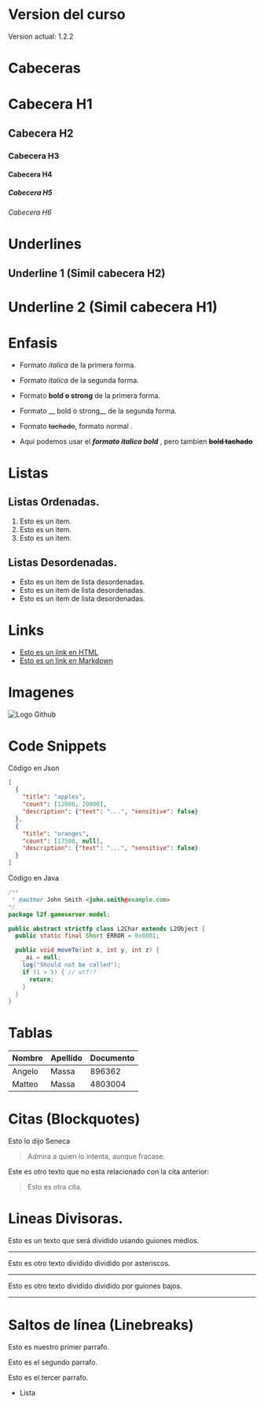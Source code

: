 # Version del curso
Version actual: 1.2.2
# Cabeceras

# Cabecera H1
## Cabecera H2
### Cabecera H3
#### Cabecera H4
##### Cabecera H5
###### Cabecera H6

# Underlines

Underline 1 (Simil cabecera H2)
-------------

Underline 2 (Simil cabecera H1)
=============

# Enfasis

- Formato *italica* de la primera forma. 
- Formato _italica_ de la segunda forma. 
- Formato **bold o strong** de la primera forma. 
- Formato __ bold o strong__ de la segunda forma. 
- Formato ~~tachado~~, formato normal . 

- Aqui podemos usar el _**formato italico bold**_ , pero tambien **~~bold tachado~~**

# Listas

 ## Listas Ordenadas. 
 1. Esto es un item.
 2. Esto es un item.
 3. Esto es un item.

## Listas Desordenadas.
- Esto es un item de lista desordenadas.
- Esto es un item de lista desordenadas.
- Esto es un item de lista desordenadas.

# Links
- <a href = "https://www.google.com"> Esto es un link en HTML </a>
- [Esto es un link en Markdown](https://www.google.com)

# Imagenes
![Logo Github](https://github.githubassets.com/assets/GitHub-Mark-ea2971cee799.png)

# Code Snippets
Código en Json
```JSON
[
  {
    "title": "apples",
    "count": [12000, 20000],
    "description": {"text": "...", "sensitive": false}
  },
  {
    "title": "oranges",
    "count": [17500, null],
    "description": {"text": "...", "sensitive": false}
  }
]
```

Código en Java
```JAVA
/**
 * @author John Smith <john.smith@example.com>
*/
package l2f.gameserver.model;

public abstract strictfp class L2Char extends L2Object {
  public static final Short ERROR = 0x0001;

  public void moveTo(int x, int y, int z) {
    _ai = null;
    log("Should not be called");
    if (1 > 5) { // wtf!?
      return;
    }
  }
}
```

# Tablas

| Nombre | Apellido | Documento | 
| ------ | -------  | --------- |
| Angelo | Massa    | 896362    | 
| Matteo | Massa    | 4803004   |  


# Citas (Blockquotes)

Esto lo dijo Seneca
> Admira a quien lo intenta, aunque fracase.

Este es otro texto que no esta relacionado con la cita anterior:
> Esto es otra cita.

# Lineas Divisoras. 

Esto es un texto que será dividido usando guiones medios.

---
Esto es otro texto dividido dividido por asteriscos. 

***
Esto es otro texto dividido dividido por guiones bajos. 

___

# Saltos de línea (Linebreaks)
Esto es nuestro primer parrafo.

Esto es el segundo parrafo.

Esto es el tercer parrafo. 
- Lista

